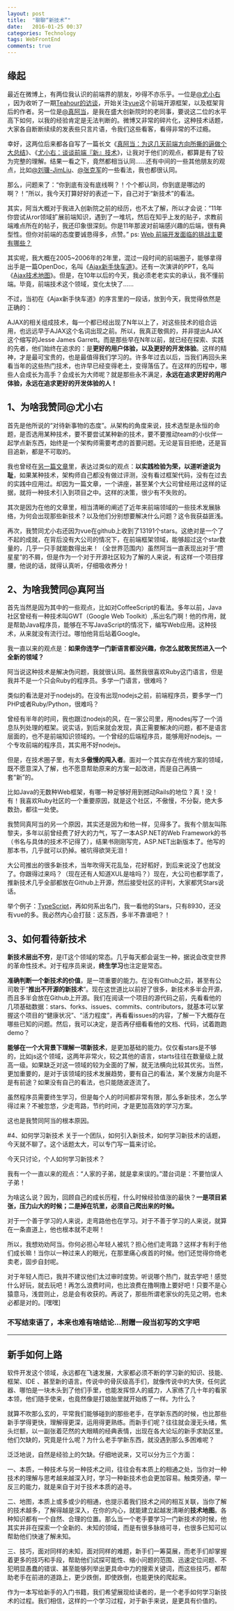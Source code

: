 ```yaml
---
layout: post
title:  "聊聊“新技术”"
date:   2016-01-25 00:37
categories: Technology
tags: WebFrontEnd
comments: true
---
```


## 缘起

最近在微博上，有两位我认识的前端界的朋友，吵得不亦乐乎。一位是[@尤小右](http://weibo.com/p/1005051761511274) ，因为收听了一期[Teahour的访谈](http://teahour.fm/2015/08/16/vuejs-creator-evan-you.html)，开始关注[vue](https://github.com/vuejs/vue)这个前端开源框架，以及框架背后的作者。另一位是[@真阿当](http://weibo.com/p/1005051659574154)，是我在盛大创新院时的老同事，要说这二位的水平高下如何，以我的经验肯定是无法判断的。微博又非常的碎片化，这种技术话题，大家各自断断续续的发表些只言片语，令我们这些看客，看得非常的不过瘾。

幸好，这两位后来都各自写了一篇长文《[真阿当：为这几天前端方向所撕的逼做个大总结](http://weibo.com/ttarticle/p/show?id=2309403934449430569795)》、《[尤小右：谈谈前端『新』技术](http://weibo.com/p/1001603934708609234550)》，让我对于他们的观点，都算是有了较为完整的理解。结果一看之下，竟然都相当认同......还有中间的一些其他朋友的观点，比如[@刘骥-JimLiu](http://weibo.com/p/1005051693534972)、[@张克军](https://www.zhihu.com/question/38924821/answer/79207681)的一些看法，我也都很认同。

那么，问题来了：“你到底有没有底线啊？！个个都认同，你到底是哪边的啊？！”所以，我今天打算好好的表述一下，自己对于“新技术”的看法。

其实，阿当大概对于我进入创新院之前的经历，也不太了解，所以才会说：“11年你尝试从ror领域扩展前端知识，遇到了一堆坑，然后在知乎上发的贴子，求教前端难点所在的帖子，我还印象很深刻。你是11年那波对前端感兴趣的后端，很有典型性。但你对前端的态度要诚恳得多，点赞。” ps: [Web 前端开发面临的挑战主要有哪些？](https://www.zhihu.com/question/19984897)

其实呢，我大概在2005~2006年的2年里，混过一段时间的前端圈子，能够拿得出手是一篇OpenDoc，名叫《[Ajax新手快车道](http://www.blogjava.net/zbw25/archive/2007/02/21/33072.html)》。还有一次演讲的PPT，名叫《[Ajax技术地图](http://www.jianshu.com/p/ac21a6986951)》。但是，在10年以后的今天，我必须老老实实的承认，我不懂前端。毕竟，前端技术这个领域，变化太快了......

不过，当初在《Ajax新手快车道》的序言里的一段话，放到今天，我觉得依然是正确的：

AJAX的相关组成技术，每一个都已经出现了N年以上了，对这些技术的组合运用，也远远早于AJAX这个名词出现之前。所以，我真正敬佩的，并非提出AJAX这个缩写的Jesse James Garrett。而是那些早在N年以前，就已经在探索、实践的先者，他们始终在追求的：是**更好的用户体验，以及更好的开发体验**。这样的精神，才是最可宝贵的，也是最值得我们学习的。许多年过去以后，当我们再回头来看当年的这些热门技术，也许早已经变得老土，变得落伍了。在这样的历程中，哪些人会成长为高手？会成长为大师呢？就是那些永不满足，**永远在追求更好的用户体验，永远在追求更好的开发体验的人！**

## 1、为啥我赞同@尤小右
首先是他所说的“对待新事物的态度”。从架构的角度来说，技术选型是永恒的命题，是否选用某种技术，要不要尝试某种新的技术，要不要推动team的小伙伴一起学点新东西，始终是一个架构师需要考虑的首要问题。无论是盲目拒绝，还是盲目追新，都是不可取的。

我也曾经在[另一篇文章](http://www.jianshu.com/p/1abedaf81260)里，表达过类似的观点：**以实践检验为荣，以道听途说为耻**，如果某种技术，架构师自己都没有做过评测，没有看过框架代码，没有在过去的实践中应用过。却因为一篇文章，一个讲座，甚至某个大公司曾经用过这样的证据，就将一种技术引入到项目之中。这样的决策，很少有不失败的。

其次是因为在他的文章里，相当清晰的阐述了近年来前端领域的一些技术发展脉络，为何会出现那些新技术？以及他们分别想要解决什么问题？这令我获益匪浅。

再次，我赞同尤小右还因为vue在github上收到了13191个stars。这绝对是一个了不起的成就，在背后没有大公司的情况下，在前端框架领域，能够超过这个star数量的，几乎一只手就能数得出来！（全世界范围内）虽然阿当一直表现出对于“攒星星”的不屑，但是作为一个对于开源社区较为了解的人来说，有这样一个项目撑腰，他说的话，就得认真听，仔细吸收养分！

## 2、为啥我赞同@真阿当
首先当然是因为其中的一些观点，比如对CoffeeScript的看法。多年以前，Java社区曾经有一种技术叫GWT（Google Web Toolkit）,系出名门啊！他的作用，就是帮助Java程序员，能够在不写JavaScript的情况下，编写Web应用。这种技术，从来就没有流行过。哪怕他背后站着Google。

我一直以来的观点是：**如果你连学一门新语言都没兴趣，你怎么就敢贸然进入一个全新的领域？**

阿当说这种技术是解决伪问题，我就很认同。虽然我很喜欢Ruby这门语言，但是我并不是一个只会Ruby的程序员。多学一门语言，很难吗？

类似的看法是对于nodejs的。在没有出现nodejs之前，前端程序员，要多学一门PHP或者Ruby/Python，很难吗？

曾经有半年的时间，我也跟过nodejs的风，在一家公司里，用nodesj写了一个消息队列处理的框架。说实话，到后来就会发现，真正需要解决的问题，都不是语言层面的，也不是前端知识领域的。一个曾经的后端程序员，能够用好nodejs。一个专攻前端的程序员，其实用不好nodejs。

但是，在技术圈子里，有太多**傲慢的闯入者**。面对一个其实存在传统方案的领域，既不愿意深入了解，也不愿意帮助原来的方案一起改进，而是自己再搞一套“新”的。

比如Java的无数种Web框架，有哪一种足够好用到撼动Rails的地位？真！没！有！我喜欢Ruby社区的一个重要原因，就是这个社区，不傲慢，不分裂，绝大多数劲，都往一处使。

我赞同真阿当的另一个原因，其实还是因为和他一样，见得多了。我有个朋友叫陈黎夫，多年以前曾经费了好大的力气，写了一本ASP.NET的Web Framework的书（书名与具体的技术不记得了），结果书刚刚写完，ASP.NET出新版本了。他写的那本书，几乎就可以扔掉。被坑得欲哭无泪！

大公司推出的很多新技术，当年吹得天花乱坠，花好稻好，到后来说没了也就没了。你跟得过来吗？（现在还有人知道XUL是啥吗？）现在，大公司也都学乖了，推新技术几乎全部都放在Github上开源，然后接受社区的评判，大家都凭Stars说话。

举个例子：[TypeScript](https://github.com/Microsoft/TypeScript)，再如何系出名门，我一看他的Stars，只有8930，还没有vue的多。我必然内心会打鼓：这东西，多半不靠谱吧？！

## 3、如何看待新技术

**新技术层出不穷**，是IT这个领域的常态。几乎每天都会诞生一种，据说会改变世界的革命性技术。对于程序员来说，**终生学习**也注定是常态。

**准确判断一个新技术的价值**，是一项重要的能力。在没有Github之前，甚至有公司敢于“**推出不开源的新技术**”。现在这世道比以前好了很多，新技术多半会开源，而且多半会放在Github上开源。我们在阅读一个项目的源代码之前，先看看他的几项基础数据：stars、forks、issues、commits、contributors，就基本可以掌握这个项目的“健康状况”、“活力程度”，再看看issues的内容，了解一下大概存在哪些已知的问题。然后，我可以决定，是否再仔细看看他的文档、代码，试着跑跑demo？

**能够在一个大背景下理解一项新技术**，是更加基础的能力。仅仅看stars是不够的，比如js这个领域，这两年非常火，较之其他的语言，starts往往在数量级上就高一级。如果缺乏对这一领域的较为全面的了解，就无法横向比较其优劣。当然，更加重要的，是对于该领域的技术发展趋势，要有自己的看法，某个发展方向是不是有前途？如果没有自己的看法，也只能随波逐流了。

虽然程序员需要终生学习，但是每个人的时间都非常有限，那么多新技术，怎么学得过来？不被忽悠，少走弯路，节约时间，才是更加高效的学习方案。

这也是我赞同阿当的根本原因。

#4、如何学习新技术
关于一个团队，如何引入新技术，如何学习新技术的话题，今天就不聊了。这个话题太大，可以专门写一篇来讨论。

今天只讨论，个人如何学习新技术？

我有一个一直以来的观点：“人家的子弟，就是拿来误的。”潜台词是：不要怕误人子弟！

为啥这么说？因为，回顾自己的成长历程，什么时候经验值涨的最快？**一是项目紧张，压力山大的时候；二是掉在坑里，必须自己爬出来的时候。**

对于一个善于学习的人来说，走弯路他也在学习。对于不善于学习的人来说，就算在一条直道上，他也根本就不走啊！

所以，我想劝劝阿当。你何必担心年轻人被坑？担心他们走弯路？这样才有利于他们成长嘛！当你以一种过来人的眼光，在那里痛心疾首的时候。他们还觉得你倚老卖老，固步自封呢。

对于年轻人而已，我并不建议他们太过审时度势。听说哪个热门，就去学吧！感觉什么好玩，就去玩吧！再怎么浪费时间，也比浪费在撸啊撸上要好吧！只要不是心猿意马，浅尝则止，总是会有收获的。再说了，那些所谓老家伙的先见之明，也未必都是对的。[嘿嘿]

### 不写结束语了，本来也难有啥结论...附赠一段当初写的文字吧
---
## 新手如何上路

软件开发这个领域，永远都在飞速发展，大家都必须不断的学习新的知识、技能、框架、IDE
、甚至新的语言。传说中的骨灰级高手们，就像传说中的大侠，任何武器、哪怕是一块木头到了他们手里，也能发挥惊人的威力，人家练了几十年的看家本领，他们随手使来，也竟然像是打娘胎里就开始练了一样。为什么？

就算不吹那么玄的，平常我们能够碰到的那些老手，在学新东西的时候，也比那些新手学得更快，理解得更深，运用得更熟练。而新手们呢？往往就会漫无头绪，焦头烂额，以一副张着茫然的大眼睛的经典表情，出现在各大论坛的新手求助区里。他们欠缺的，究竟是什么呢？为什么老手学新东西，就没遇到那么多困难呢？
 
泛泛地说，自然是经验上的欠缺。仔细地说来，又可以分为三个方面：
 
一、本质，一种技术与另一种技术之间，往往会有本质上的相通之处，当你对一种技术的理解与思考越来越深入时，学习一种新技术也会更加容易。触类旁通，举一反三的能力，就是来自于对于技术本质的追寻。
 
二、地图，本质上或多或少的相通，也提示着我们技术之间的相互关联，当你了解的技术越多，了解得越是深入，在你的内心，就能建立起越发清晰的**技术地图**。各种知识都有一个自然、合理的位置。那么当一个老手要学习一门新技术的时候，他其实并非在探索一个全新的、未知的领域，而是有很多脉络可寻，也很多已知可以帮助他们快速了解未知。

三、技巧，面对同样的未知，面对同样的难题，新手们一筹莫展，而老手们却掌握着更多的技巧和手段，帮助他们试探可能性、缩小问题的范围、迅速定位问题、不犯明显愚蠢的错误、甚至能够列举出更具命中力的搜索关键词，而这些技巧，都帮助老手在前进的道路上，更少跌倒，即使跌倒，也能更快的爬起来。
 
作为一本写给新手的入门书籍，我们希望展现给读者的，是一个老手如何学习新技术的过程。我们相信，这样的一个学习过程，对于新手来说，是更具有价值的。